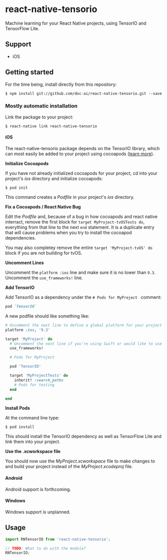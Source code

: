 # react-native-tensorio

Machine learning for your React Native projects, using TensorIO and TensorFlow Lite.

## Support

- iOS

## Getting started

For the time being, install directly from this repository:

`$ npm install git://github.com/doc-ai/react-native-tensorio.git --save`

### Mostly automatic installation

Link the package to your project:

`$ react-native link react-native-tensorio`

#### iOS

The react-native-tensorio package depends on the TensorIO library, which can most easily be added to your project using cocoapods ([learn more](https://cocoapods.org/)).

**Initialize Cocoapods**

If you have not already initialized cocoapods for your project, cd into your project's *ios* directory and initialize cocoapods:

```
$ pod init
```

This command creates a *Podfile* in your project's *ios* directory. 

**Fix a Cocoapods / React Native Bug**

Edit the *Podfile* and, because of a bug in how cocoapods and react native interract, remove the first block for `target MyProject-tvOSTests do`, everything from that line to the next `end` statement. It is a duplicate entry that will cause problems when you try to install the cocoapod dependencies.

You may also completey remove the entire `target 'MyProject-tvOS' do` block if you are not building for tvOS.

**Uncomment Lines**

Uncomment the `platform :ios` line and make sure it is no lower than `9.3`. Uncomment the `use_frameworks!` line.

**Add TensorIO**

Add TensorIO as a dependency under the `# Pods for MyProject ` comment:

```rb
pod `TensorIO`
```

A new podfile should like something like:

```rb
# Uncomment the next line to define a global platform for your project
platform :ios, '9.3'

target 'MyProject' do
  # Uncomment the next line if you're using Swift or would like to use dynamic frameworks
  use_frameworks!

  # Pods for MyProject

  pod 'TensorIO'

  target 'MyProjectTests' do
    inherit! :search_paths
    # Pods for testing
  end

end

```

**Install Pods**

At the command line type:

```
$ pod install
```

This should install the TensorIO dependency as well as TensorFlow Lite and link them into your project. 

**Use the .xcworkspace file**

You should now use the *MyProject.xcworkspace* file to make changes to and build your project instead of the *MyProject.xcodeproj* file.

<!--### Manual installation

#### iOS

1. In XCode, in the project navigator, right click `Libraries` ➜ `Add Files to [your project's name]`
2. Go to `node_modules` ➜ `react-native-tensorio` and add `RNTensorIO.xcodeproj`
3. In XCode, in the project navigator, select your project. Add `libRNTensorIO.a` to your project's `Build Phases` ➜ `Link Binary With Libraries`
4. Run your project (`Cmd+R`)<
-->

#### Android

Android support is forthcoming.

<!-- 
1. Open up `android/app/src/main/java/[...]/MainActivity.java`
  - Add `import com.reactlibrary.RNTensorIOPackage;` to the imports at the top of the file
  - Add `new RNTensorIOPackage()` to the list returned by the `getPackages()` method
2. Append the following lines to `android/settings.gradle`:
  	```
  	include ':react-native-tensorio'
  	project(':react-native-tensorio').projectDir = new File(rootProject.projectDir, 	'../node_modules/react-native-tensorio/android')
  	```
3. Insert the following lines inside the dependencies block in `android/app/build.gradle`:
  	```
      compile project(':react-native-tensorio')
  	```
-->

#### Windows
<!--[Read it! :D](https://github.com/ReactWindows/react-native)-->

Windows support is unplanned.

<!-- 
1. In Visual Studio add the `RNTensorIO.sln` in `node_modules/react-native-tensorio/windows/RNTensorIO.sln` folder to their solution, reference from their app.
2. Open up your `MainPage.cs` app
  - Add `using Tensor.IO.RNTensorIO;` to the usings at the top of the file
  - Add `new RNTensorIOPackage()` to the `List<IReactPackage>` returned by the `Packages` method 
-->

## Usage
```javascript
import RNTensorIO from 'react-native-tensorio';

// TODO: What to do with the module?
RNTensorIO;
```
  